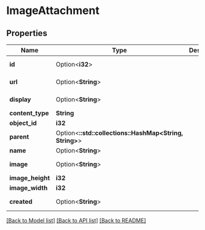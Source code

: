 # ImageAttachment

## Properties

Name | Type | Description | Notes
------------ | ------------- | ------------- | -------------
**id** | Option<**i32**> |  | [optional][readonly]
**url** | Option<**String**> |  | [optional][readonly]
**display** | Option<**String**> |  | [optional][readonly]
**content_type** | **String** |  | 
**object_id** | **i32** |  | 
**parent** | Option<**::std::collections::HashMap<String, String>**> |  | [optional][readonly]
**name** | Option<**String**> |  | [optional]
**image** | Option<**String**> |  | [optional][readonly]
**image_height** | **i32** |  | 
**image_width** | **i32** |  | 
**created** | Option<**String**> |  | [optional][readonly]

[[Back to Model list]](../README.md#documentation-for-models) [[Back to API list]](../README.md#documentation-for-api-endpoints) [[Back to README]](../README.md)


